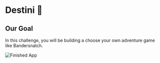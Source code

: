 
# Destini 🤔

## Our Goal

In this challenge, you will be building a choose your own adventure game like Bandersnatch.

![Finished App](https://github.com/londonappbrewery/Images/blob/master/Destini.gif)

